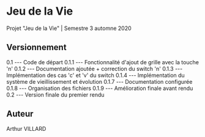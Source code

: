 # Jeu de la Vie

Projet "Jeu de la Vie" | Semestre 3 automne 2020

## Versionnement

0.1 	---	Code de départ
0.1.1 	--- Fonctionnalité d'ajout de grille avec la touche 'n'
0.1.2	---	Documentation ajoutée + correction du switch 'n'
0.1.3	---	Implémentation des cas 'c' et 'v' du switch
0.1.4	---	Implémentation du système de vieillissement et évolution
0.1.7	---	Documentation configurée
0.1.8	---	Organisation des fichiers
0.1.9	---	Amélioration finale avant rendu
0.2		---	Version finale du premier rendu

## Auteur

Arthur VILLARD